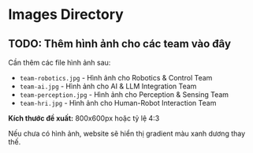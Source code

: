 # Images Directory

## TODO: Thêm hình ảnh cho các team vào đây

Cần thêm các file hình ảnh sau:
- `team-robotics.jpg` - Hình ảnh cho Robotics & Control Team
- `team-ai.jpg` - Hình ảnh cho AI & LLM Integration Team
- `team-perception.jpg` - Hình ảnh cho Perception & Sensing Team
- `team-hri.jpg` - Hình ảnh cho Human-Robot Interaction Team

**Kích thước đề xuất:** 800x600px hoặc tỷ lệ 4:3

Nếu chưa có hình ảnh, website sẽ hiển thị gradient màu xanh dương thay thế.
